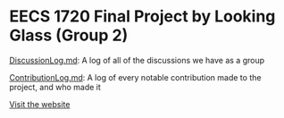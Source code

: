 # EECS 1720 Final Project by Looking Glass (Group 2)

[DiscussionLog.md](DiscussionLog.md): A log of all of the discussions we have as a group

[ContributionLog.md](ContributionLog.md): A log of every notable contribution made to the project, and who made it

[Visit the website](https://robots-make-art-too.github.io/Group2_LookingGlass/)
